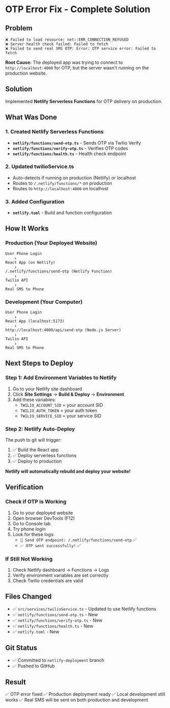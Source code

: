 # OTP Error Fix - Complete Solution

## Problem
```
❌ Failed to load resource: net::ERR_CONNECTION_REFUSED
❌ Server health check failed: Failed to fetch
❌ Failed to send real SMS OTP: Error: OTP service error: Failed to fetch
```

**Root Cause:** The deployed app was trying to connect to `http://localhost:4000` for OTP, but the server wasn't running on the production website.

## Solution
Implemented **Netlify Serverless Functions** for OTP delivery on production.

## What Was Done

### 1. Created Netlify Serverless Functions
- **`netlify/functions/send-otp.ts`** - Sends OTP via Twilio Verify
- **`netlify/functions/verify-otp.ts`** - Verifies OTP codes
- **`netlify/functions/health.ts`** - Health check endpoint

### 2. Updated twilioService.ts
- Auto-detects if running on production (Netlify) or localhost
- Routes to `/.netlify/functions/*` on production
- Routes to `http://localhost:4000` on localhost

### 3. Added Configuration
- **`netlify.toml`** - Build and function configuration

## How It Works

### Production (Your Deployed Website)
```
User Phone Login
    ↓
React App (on Netlify)
    ↓
/.netlify/functions/send-otp (Netlify Function)
    ↓
Twilio API
    ↓
Real SMS to Phone
```

### Development (Your Computer)
```
User Phone Login
    ↓
React App (localhost:5173)
    ↓
http://localhost:4000/api/send-otp (Node.js Server)
    ↓
Twilio API
    ↓
Real SMS to Phone
```

## Next Steps to Deploy

### Step 1: Add Environment Variables to Netlify
1. Go to your Netlify site dashboard
2. Click **Site Settings** → **Build & Deploy** → **Environment**
3. Add these variables:
   - `TWILIO_ACCOUNT_SID` = your account SID
   - `TWILIO_AUTH_TOKEN` = your auth token
   - `TWILIO_SERVICE_SID` = your service SID

### Step 2: Netlify Auto-Deploy
The push to git will trigger:
1. ✅ Build the React app
2. ✅ Deploy serverless functions
3. ✅ Deploy to production

**Netlify will automatically rebuild and deploy your website!**

## Verification

### Check if OTP is Working
1. Go to your deployed website
2. Open browser DevTools (F12)
3. Go to Console tab
4. Try phone login
5. Look for these logs:
   - `📍 Send OTP endpoint: /.netlify/functions/send-otp` ✅
   - `✅ OTP sent successfully!` ✅

### If Still Not Working
1. Check Netlify dashboard → Functions → Logs
2. Verify environment variables are set correctly
3. Check Twilio credentials are valid

## Files Changed
- ✅ `src/services/twilioService.ts` - Updated to use Netlify functions
- ✅ `netlify/functions/send-otp.ts` - New
- ✅ `netlify/functions/verify-otp.ts` - New
- ✅ `netlify/functions/health.ts` - New
- ✅ `netlify.toml` - New

## Git Status
- ✅ Committed to `netlify-deployment` branch
- ✅ Pushed to GitHub

## Result
✅ OTP error fixed
✅ Production deployment ready
✅ Local development still works
✅ Real SMS will be sent on both production and development

